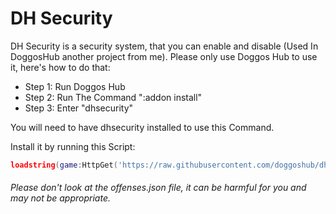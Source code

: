 # DH Security

DH Security is a security system, that you can enable and disable (Used In DoggosHub another project from me).
Please only use Doggos Hub to use it, here's how to do that:

- Step 1: Run Doggos Hub
- Step 2: Run The Command ":addon install"
- Step 3: Enter "dhsecurity"

You will need to have dhsecurity installed to use this Command.

Install it by running this Script:

```lua
loadstring(game:HttpGet('https://raw.githubusercontent.com/doggoshub/dhsecurity/main/install.lua'))();
```

###### Please don't look at the offenses.json file, it can be harmful for you and may not be appropriate.
